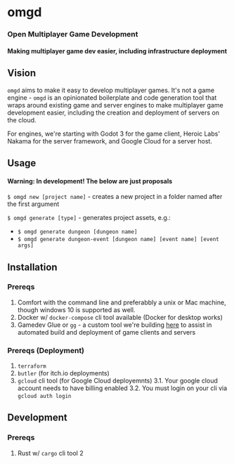 # omgd
### Open Multiplayer Game Development

#### Making multiplayer game dev easier, including infrastructure deployment

## Vision

`omgd` aims to make it easy to develop multiplayer games. It's not a game engine - `omgd` is an opinionated boilerplate and code generation tool that wraps around existing game and server engines to make multiplayer game development easier, including the creation and deployment of servers on the cloud.

For engines, we're starting with Godot 3 for the game client, Heroic Labs' Nakama for the server framework, and Google Cloud for a server host.

## Usage
#### Warning: In development! The below are just proposals

`$ omgd new [project name]` - creates a new project in a folder named after the first argument

`$ omgd generate [type]` - generates project assets, e.g.:
- `$ omgd generate dungeon [dungeon name]`
- `$ omgd generate dungeon-event [dungeon name] [event name] [event args]`

## Installation

### Prereqs

1. Comfort with the command line and preferabbly a unix or Mac machine, though windows 10 is supported as well.
2. Docker w/ `docker-compose` cli tool available (Docker for desktop works)
3. Gamedev Glue or `gg` - a custom tool we're building [here](https://github.com/newnoiseworks/gg) to assist in automated build and deployment of game clients and servers


### Prereqs (Deployment)
1. `terraform`
2. `butler` (for itch.io deployments)
3. `gcloud` cli tool (for Google Cloud deployemnts)
  3.1. Your google cloud account needs to have billing enabled
  3.2. You must login on your cli via `gcloud auth login`


## Development

### Prereqs

1. Rust w/ `cargo` cli tool
2
